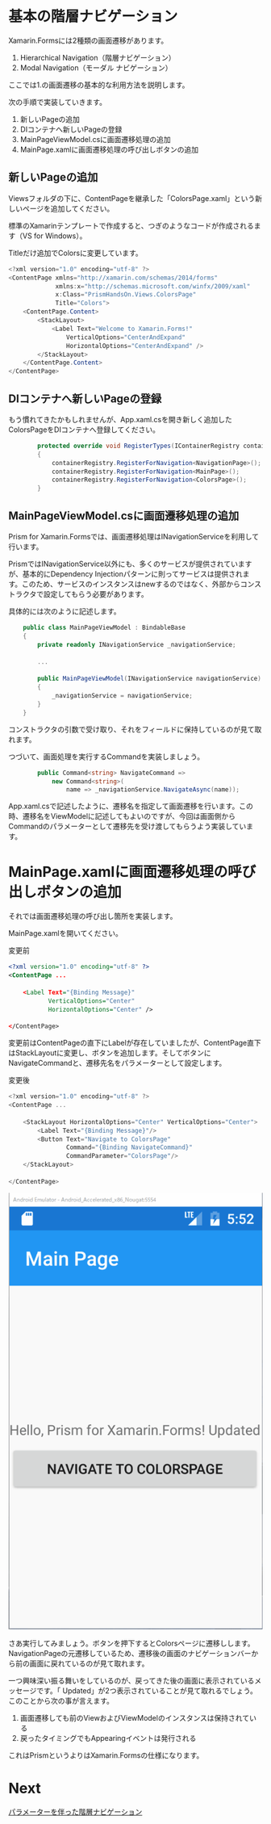 # 基本の階層ナビゲーション

Xamarin.Formsには2種類の画面遷移があります。

1. Hierarchical Navigation（階層ナビゲーション）  
2. Modal Navigation（モーダル ナビゲーション）  

ここでは1.の画面遷移の基本的な利用方法を説明します。

次の手順で実装していきます。

1. 新しいPageの追加  
2. DIコンテナへ新しいPageの登録  
3. MainPageViewModel.csに画面遷移処理の追加  
4. MainPage.xamlに画面遷移処理の呼び出しボタンの追加

## 新しいPageの追加

Viewsフォルダの下に、ContentPageを継承した「ColorsPage.xaml」という新しいページを追加してください。

標準のXamarinテンプレートで作成すると、つぎのようなコードが作成されるます（VS for Windows）。

Titleだけ追加でColorsに変更しています。

```cs
<?xml version="1.0" encoding="utf-8" ?>
<ContentPage xmlns="http://xamarin.com/schemas/2014/forms"
             xmlns:x="http://schemas.microsoft.com/winfx/2009/xaml"
             x:Class="PrismHandsOn.Views.ColorsPage"
             Title="Colors">
    <ContentPage.Content>
        <StackLayout>
            <Label Text="Welcome to Xamarin.Forms!"
                VerticalOptions="CenterAndExpand" 
                HorizontalOptions="CenterAndExpand" />
        </StackLayout>
    </ContentPage.Content>
</ContentPage>
```

## DIコンテナへ新しいPageの登録  

もう慣れてきたかもしれませんが、App.xaml.csを開き新しく追加したColorsPageをDIコンテナへ登録してください。

```cs
        protected override void RegisterTypes(IContainerRegistry containerRegistry)
        {
            containerRegistry.RegisterForNavigation<NavigationPage>();
            containerRegistry.RegisterForNavigation<MainPage>();
            containerRegistry.RegisterForNavigation<ColorsPage>();
        }
```

## MainPageViewModel.csに画面遷移処理の追加  

Prism for Xamarin.Formsでは、画面遷移処理はINavigationServiceを利用して行います。

PrismではINavigationService以外にも、多くのサービスが提供されていますが、基本的にDependency Injectionパターンに則ってサービスは提供されます。このため、サービスのインスタンスはnewするのではなく、外部からコンストラクタで設定してもらう必要があります。

具体的には次のように記述します。

```cs
    public class MainPageViewModel : BindableBase
    {
        private readonly INavigationService _navigationService;

        ...

        public MainPageViewModel(INavigationService navigationService)
        {
            _navigationService = navigationService;
        }
    }

```

コンストラクタの引数で受け取り、それをフィールドに保持しているのが見て取れます。

つづいて、画面処理を実行するCommandを実装しましょう。

```cs
        public Command<string> NavigateCommand => 
            new Command<string>(
                name => _navigationService.NavigateAsync(name));
```

App.xaml.csで記述したように、遷移名を指定して画面遷移を行います。この時、遷移名をViewModelに記述してもよいのですが、今回は画面側からCommandのパラメーターとして遷移先を受け渡してもらうよう実装しています。

# MainPage.xamlに画面遷移処理の呼び出しボタンの追加

それでは画面遷移処理の呼び出し箇所を実装します。

MainPage.xamlを開いてください。

変更前
```xml
<?xml version="1.0" encoding="utf-8" ?>
<ContentPage ...

	<Label Text="{Binding Message}" 
           VerticalOptions="Center" 
           HorizontalOptions="Center" />

</ContentPage>

```

変更前はContentPageの直下にLabelが存在していましたが、ContentPage直下はStackLayoutに変更し、ボタンを追加します。そしてボタンにNavigateCommandと、遷移先名をパラメーターとして設定します。

変更後
```cs
<?xml version="1.0" encoding="utf-8" ?>
<ContentPage ...

    <StackLayout HorizontalOptions="Center" VerticalOptions="Center">
        <Label Text="{Binding Message}"/>
        <Button Text="Navigate to ColorsPage"
                Command="{Binding NavigateCommand}"
                CommandParameter="ColorsPage"/>
    </StackLayout>

</ContentPage>
```

![](assets/04-02-01.gif)

さあ実行してみましょう。ボタンを押下するとColorsページに遷移しします。NavigationPageの元遷移しているため、遷移後の画面のナビゲーションバーから前の画面に戻れているのが見て取れます。

一つ興味深い振る舞いをしているのが、戻ってきた後の画面に表示されているメッセージです。「 Updated」が2つ表示されていることが見て取れるでしょう。このことから次の事が言えます。

1. 画面遷移しても前のViewおよびViewModelのインスタンスは保持されている  
2. 戻ったタイミングでもAppearingイベントは発行される

これはPrismというよりはXamarin.Formsの仕様になります。

# Next

[パラメーターを伴った階層ナビゲーション](04-03.パラメーターを伴った階層ナビゲーション.md)  